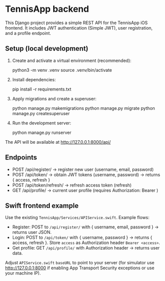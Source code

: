 # TennisApp backend

This Django project provides a simple REST API for the TennisApp iOS frontend. It includes JWT authentication (Simple JWT), user registration, and a profile endpoint.

## Setup (local development)

1. Create and activate a virtual environment (recommended):

   python3 -m venv .venv
   source .venv/bin/activate

2. Install dependencies:

   pip install -r requirements.txt

3. Apply migrations and create a superuser:

   python manage.py makemigrations
   python manage.py migrate
   python manage.py createsuperuser

4. Run the development server:

   python manage.py runserver

The API will be available at http://127.0.0.1:8000/api/

## Endpoints

- POST /api/register/  -> register new user (username, email, password)
- POST /api/token/     -> obtain JWT tokens (username, password) -> returns { access, refresh }
- POST /api/token/refresh/ -> refresh access token (refresh)
- GET  /api/profile/   -> current user profile (requires Authorization: Bearer <access>)

## Swift frontend example

Use the existing `TennisApp/Services/APIService.swift`. Example flows:

- Register: POST to `/api/register/` with { username, email, password } -> returns user JSON.
- Login: POST to `/api/token/` with { username, password } -> returns { access, refresh }. Store `access` as Authorization header `Bearer <access>`.
- Get profile: GET `/api/profile/` with Authorization header -> returns user data.

Adjust `APIService.swift` `baseURL` to point to your server (for simulator use http://127.0.0.1:8000 if enabling App Transport Security exceptions or use your machine IP).
